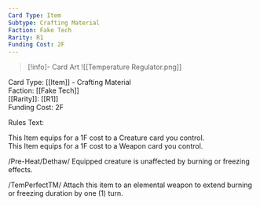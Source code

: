 ```yaml
---
Card Type: Item
Subtype: Crafting Material
Faction: Fake Tech
Rarity: R1
Funding Cost: 2F
---
```

> [!info]- Card Art
> ![[Temperature Regulator.png]]

Card Type: [[Item]] - Crafting Material  
Faction: [[Fake Tech]]  
[[Rarity]]: [[R1]]  
Funding Cost: 2F  

Rules Text:  

This Item equips for a 1F cost to a Creature card you control.  
This Item equips for a 1F cost to a Weapon card you control.  

/Pre-Heat/Dethaw/ Equipped creature is unaffected by burning or freezing effects.  

/TemPerfectTM/ Attach this item to an elemental weapon to extend burning or freezing duration by one (1) turn.  